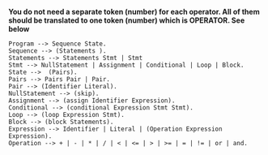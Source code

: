 **You do not need a separate token (number) for each operator. All of them
should be translated to one token (number) which is OPERATOR. See below**

	Program --> Sequence State.
	Sequence --> (Statements ).
	Statements --> Statements Stmt | Stmt
	Stmt --> NullStatement | Assignment | Conditional | Loop | Block.
	State -->  (Pairs).
	Pairs --> Pairs Pair | Pair.
	Pair --> (Identifier Literal).
	NullStatement --> (skip).
	Assignment --> (assign Identifier Expression).
	Conditional --> (conditional Expression Stmt Stmt).
	Loop --> (loop Expression Stmt).
	Block --> (block Statements).
	Expression --> Identifier | Literal | (Operation Expression Expression).
	Operation --> + | - | * | / | < | <= | > | >= | = | != | or | and.
